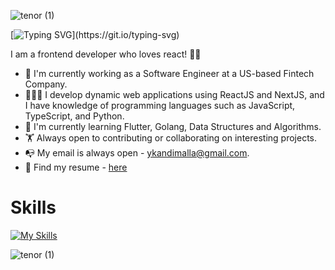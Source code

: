 ![tenor (1)](https://capsule-render.vercel.app/api?type=waving&height=150&color=gradient&reversal=true&textBg=false&fontColor=ffffff&fontSize=32&fontAlignY=40&animation=twinkling)

[![Typing SVG](https://readme-typing-svg.demolab.com?font=Fira+Code&size=24&pause=5000&random=false&width=800&lines=Hello+there+%F0%9F%91%8B%2C+I'm+Yaswanth+Kandimalla.)](https://git.io/typing-svg)

I am a frontend developer who loves react! 🚀🚀
* 👨 I'm currently working as a Software Engineer at a US-based Fintech Company.
* 👨🏻‍💻 I develop dynamic web applications using ReactJS and NextJS, and I have knowledge of programming languages such as JavaScript, TypeScript, and Python. 
* 📖 I'm currently learning Flutter, Golang, Data Structures and Algorithms.
* 🏋️ Always open to contributing or collaborating on interesting projects.
* 📭 My email is always open - ykandimalla@gmail.com.
* 🔖 Find my resume - [here](https://s3.amazonaws.com/attachments.angel.co/11223664-fe36e624238ede3182a41a7b8c3fd0bc.pdf?X-Amz-Algorithm=AWS4-HMAC-SHA256&X-Amz-Credential=ASIATAVHNKYQZQIC6S5D%2F20241023%2Fus-east-1%2Fs3%2Faws4_request&X-Amz-Date=20241023T052611Z&X-Amz-Expires=3600&X-Amz-Security-Token=IQoJb3JpZ2luX2VjEE0aCXVzLXdlc3QtMiJHMEUCIQC0mZsK4cP0V36fvDcyUUQKJUr2UqeDB2PX46vNeSV6cAIgF9WW9UedLtaG4zR2SoIrjKEWy1NLZa9JbibhSCjn5VwqlAUItv%2F%2F%2F%2F%2F%2F%2F%2F%2F%2FARAAGgwyMDc1ODMyNzA0MzMiDB75tCCqanlBECpwYyroBFKYzVMw6gw7a32X95jynZlJAq5vZuM3exAVB16p9hxNnIDB2jcIP1lMkZ4%2BFLWZ5AEoiHc7TxLnYSRAojgmHKcOHh47CtI3OCJoeVl5RVgrnFQChoYUP3ulwZgqutrKnKX0TC4oJRjLzDJPxH6OxkPQVsn0Hhw7by%2Ftw%2B1i27meH%2F%2BM4jxiba4Kd6GNp8ozJXp41wDdJ9PnjtMXAYPs5H3TY1QjuS3iorKOMcBhnyDEn2UCnX3Fxx5XShFAvgtk1vSLSFV7cC5z53YM%2F4okl3zhTyJJdDU3djFvvsQduaFNWcHtuxHwT8RlDSt2NJSoRXzlZfFhowqm06hsXx12puWN0GHKg9ZVfTjcqGuuldWsf5mm%2Bs8Wb%2BekY4AAQs2Kdp3fUViT%2BoG9Xr8VfJMv6L2QdrLGm2A9mplJangDkQ0XhjrBzMTxQkXmrqgyqZtFLd%2BfTShp41xL4%2BQKRS5uQVJwq7TeM6Bw0Q2cqXspfjsjN9l8XnS8jtcMxD2j7f66Lng8MFDPfcvZfKoO%2B6FxcHqTQ1sZWPvRe55Bljc3UBFmHOgoMKVMLM2TGfV1SgyDHOou1Mq1jKXMt5VQ24Lawv1JvysbFWWvVKE8ydQAz%2Fr%2Bidl6X4qEI96B2U5HpO6TS6g60M5AVsJ%2Fs4faYBK96hTUsVlibVEKEl4vCrTG6pLo6YdK8t2TYPUoXHxVBx%2BmI3FEZl%2FknZ2ugzveNPQAqoSlyGIql9A6DyEqe8uuHPH%2Bh6MJ77y7CpXoaAi7EY%2B2T6nFYZps0xl7lixGq%2FqVdL1gOV4a7pmbBKHtlIaeV%2Feafz3ZoT6WcS8wqP3huAY6mgH3vKqyZZKmchcIpufjABEJPSu8Fy8MwfghGecx26txUBQIbU6a3iw77gmK76Z7fHR6gGbRYXy%2FDyx%2Bcz5g3A7LdWvP9lnkQRb4fHBM4jnvqIXnc4%2FnLlKufjMAFkEX1bCzPQiK5XcLaxcKJq2sBY0OB3S9qRtWZFRjofb%2Fsk6zAAI7zkMCJcsGqJHFHMAu2oQyTszBVwmutwGB&X-Amz-SignedHeaders=host&X-Amz-Signature=7eb2a72d1542e12a1f8c07ca156f3a0bdd3b8606bbcf7658b34925be14cea3a5)


# Skills
[![My Skills](https://skillicons.dev/icons?i=js,react,next,ts,redux,firebase,python&theme=light)](https://skillicons.dev)

![tenor (1)](https://capsule-render.vercel.app/api?type=waving&height=150&color=gradient&reversal=true&textBg=false&fontColor=ffffff&fontSize=32&fontAlignY=39&animation=twinkling&section=footer)

